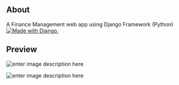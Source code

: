 ## About

A Finance Management web app using Django Framework (Python) <a href="http://www.djangoproject.com/"><img src="https://www.djangoproject.com/m/img/badges/djangomade124x25.gif" border="0" alt="Made with Django." title="Made with Django." /></a>
## Preview

![enter image description here](https://hoangduongkhanh.id.vn/assets/imgs/projects/dfm1.png)

![enter image description here](https://hoangduongkhanh.id.vn/assets/imgs/projects/dfm2.png)



